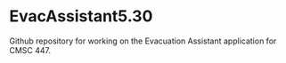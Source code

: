 # EvacAssistant5.30
Github repository for working on the Evacuation Assistant application for CMSC 447.
